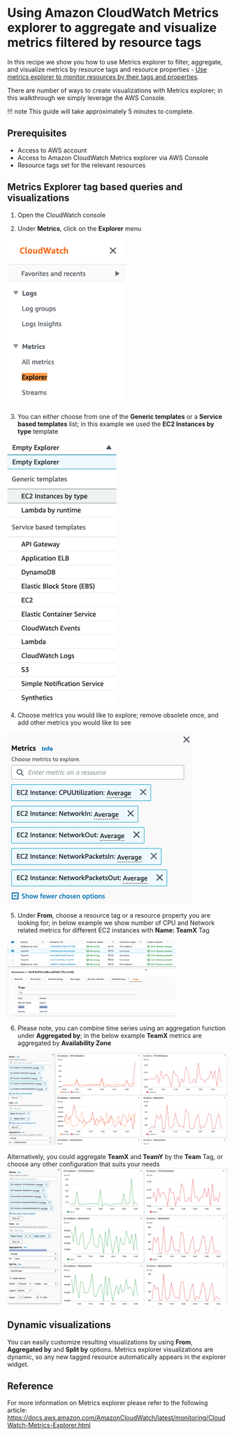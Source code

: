 # Using Amazon CloudWatch Metrics explorer to aggregate and visualize metrics filtered by resource tags

In this recipe we show you how to use Metrics explorer to filter, aggregate, and visualize metrics by resource tags and resource properties - [Use metrics explorer to monitor resources by their tags and properties][metrics-explorer].

There are number of ways to create visualizations with Metrics explorer; in this walkthrough we simply leverage the AWS Console.

!!! note
    This guide will take approximately 5 minutes to complete.

## Prerequisites

* Access to AWS account
* Access to Amazon CloudWatch Metrics explorer via AWS Console
* Resource tags set for the relevant resources 


## Metrics Explorer tag based queries and visualizations

1. Open the CloudWatch console 

2. Under <b>Metrics</b>, click on the <b>Explorer</b> menu </br>
<img src="../images/metrics-explorer-filter-by-tags/metrics-explorer-cw-menu.png" alt="Screen shot of the CloudWatch menu" width="271" height="382" style="vertical-align:left">

3. You can either choose from one of the <b>Generic templates</b> or a <b>Service based templates</b> list; in this example we used the <b>EC2 Instances by type</b> template
<img src="../images/metrics-explorer-filter-by-tags/metrics-explorer-templates-ec2-by-type.png" alt="Screen shot of Explorer templates" width="250" height="601" style="vertical-align:left">

4. Choose metrics you would like to explore; remove obsolete once, and add other metrics you would like to see
<img src="../images/metrics-explorer-filter-by-tags/metrics-explorer-ec2-metrics.png" alt="Screen shot of EC2 metrics" width="424" height="393" style="vertical-align:left">

5. Under <b>From</b>, choose a resource tag or a resource property you are looking for; in below example we show number of CPU and Network related metrics for different EC2 instances with <b>Name: TeamX</b> Tag
<img src="../images/metrics-explorer-filter-by-tags/metrics-explorer-teamx-tag.png" alt="Screen shot of EC2 metrics" width="386" height="176" style="vertical-align:left">

6. Please note, you can combine time series using an aggregation function under <b>Aggregated by</b>; in the below example <b>TeamX</b> metrics are aggregated by <b>Availability Zone</b>
<img src="../images/metrics-explorer-filter-by-tags/metrics-explorer-ec2-by-tag-name-dashboard.png" alt="Screen shot of EC2 metrics" style="vertical-align:left">

Alternatively, you could aggregate <b>TeamX</b> and <b>TeamY</b> by the <b>Team</b> Tag, or choose any other configuration that suits your needs
<img src="../images/metrics-explorer-filter-by-tags/metrics-explorer-ec2-by-tag-team-dashboard.png" alt="Screen shot of EC2 metrics" style="vertical-align:left">

## Dynamic visualizations
You can easily customize resulting visualizations by using <b>From</b>, <b>Aggregated by</b> and <b>Split by</b> options. Metrics explorer visualizations are dynamic, so any new tagged resource automatically appears in the explorer widget.

## Reference

For more information on Metrics explorer please refer to the following article:
https://docs.aws.amazon.com/AmazonCloudWatch/latest/monitoring/CloudWatch-Metrics-Explorer.html

[metrics-explorer]: https://docs.aws.amazon.com/AmazonCloudWatch/latest/monitoring/CloudWatch-Metrics-Explorer.html

